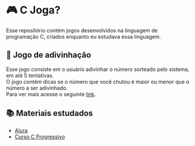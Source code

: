 # :video_game: C Joga? 

Esse repositório contém jogos desenvolvidos na linguagem de programação C, criados enquanto eu estudava essa linguagem.

## :game_die: Jogo de adivinhação
Esse jogo consiste em o usuário adivinhar o número sorteado pelo sistema, em até 5 tentativas. <br> 
O jogo contém dicas se o número que você chutou é maior ou menor que o número a ser adivinhado. <br>
Para ver mais acesse o seguinte [link](https://github.com/JenniferDominique/C_joga).

## :books: Materiais estudados

* [Alura](cursos.alura.com.b)
* [Curso C Progressivo](https://www.cprogressivo.net/p/curso-de-c-online-para-iniciantes.html)
